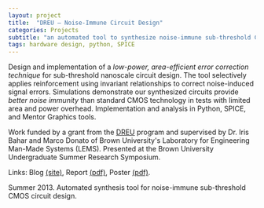 ```yaml
---
layout: project
title:  "DREU – Noise-Immune Circuit Design"
categories: Projects
subtitle: "an automated tool to synthesize noise-immune sub-threshold CMOS circuits"
tags: hardware design, python, SPICE
---
```


Design and implementation of a _low-power, area-efficient error correction technique_
for sub-threshold nanoscale circuit design. The tool selectively applies reinforcement 
using invariant relationships to correct noise-induced signal errors. Simulations demonstrate our 
synthesized circuits provide _better noise immunity_ than standard CMOS technology 
in tests with limited area and power overhead. Implementation and analysis in Python, 
SPICE, and Mentor Graphics tools.

Work funded by a grant from the <a href="https://parasol.tamu.edu/dreu/">DREU</a> program and supervised by Dr. Iris Bahar
and Marco Donato of Brown University's Laboratory for Engineering Man-Made Systems (LEMS).
Presented at the Brown University Undergraduate Summer Research Symposium.

Links: Blog <a href="http://www.amritamaz.me/dreu-blog">(site)</a>,
Report <a href="{{ site.baseurl }}/projects/files/dreu_paper.pdf">(pdf)</a>,
Poster <a href="{{ site.baseurl }}/projects/files/dreu_poster.pdf">(pdf)</a>.

Summer 2013. Automated synthesis tool for noise-immune sub-threshold CMOS circuit design.